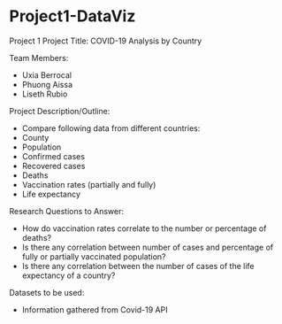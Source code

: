 # Project1-DataViz
Project 1 
Project Title: COVID-19 Analysis by Country

Team Members:
 - Uxia Berrocal
 - Phuong Aissa
 - Liseth Rubio
   
Project Description/Outline:
 - Compare following data from different countries:
 - County
 - Population
 - Confirmed cases
 - Recovered cases
 - Deaths
 - Vaccination rates (partially and fully)
 - Life expectancy
   
Research Questions to Answer:
 - How do vaccination rates correlate to the number or percentage of deaths?
 - Is there any correlation between number of cases and percentage of fully or partially vaccinated population?
 - Is there any correlation between the number of cases of the life expectancy of a country?
   
Datasets to be used:
 - Information gathered from Covid-19 API
